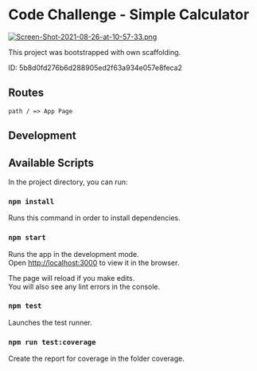 # Code Challenge - Simple Calculator

[![Screen-Shot-2021-08-26-at-10-57-33.png](https://i.postimg.cc/sXqmF5GD/Screen-Shot-2021-08-26-at-10-57-33.png)](https://postimg.cc/xJGMMJPW)

This project was bootstrapped with own scaffolding.

ID: 5b8d0fd276b6d288905ed2f63a934e057e8feca2
## Routes

    path / => App Page

## Development 

## Available Scripts

In the project directory, you can run:

### `npm install`
Runs this command in order to install dependencies.

### `npm start`
Runs the app in the development mode.<br />
Open [http://localhost:3000](http://localhost:3000) to view it in the browser.

The page will reload if you make edits.<br />
You will also see any lint errors in the console.

### `npm test`

Launches the test runner. <br />


### `npm run test:coverage`

Create the report for coverage in the folder coverage.<br />
